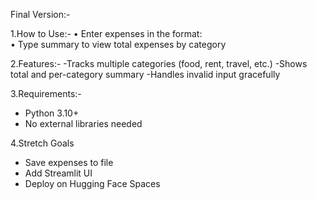 Final Version:-

1.How to Use:-
• Enter expenses in the format:  
• Type  summary to view total expenses by category

2.Features:-
-Tracks multiple categories (food, rent, travel, etc.)
-Shows total and per-category summary
-Handles invalid input gracefully

3.Requirements:-
- Python 3.10+
- No external libraries needed
  
4.Stretch Goals
- Save expenses to file
- Add Streamlit UI
- Deploy on Hugging Face Spaces



